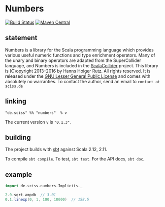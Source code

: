 # Numbers

[![Build Status](https://travis-ci.org/Sciss/Numbers.svg?branch=master)](https://travis-ci.org/Sciss/Numbers)
[![Maven Central](https://maven-badges.herokuapp.com/maven-central/de.sciss/numbers_2.11/badge.svg)](https://maven-badges.herokuapp.com/maven-central/de.sciss/numbers_2.11)

## statement

Numbers is a library for the Scala programming language which provides various useful numeric functions and type enrichment operators. Many of the unary and binary operators are adapted from the SuperCollider language, and Numbers is included in the [ScalaCollider](http://github.com/Sciss/ScalaCollider/) project. This library is (C)opyright 2013&ndash;2016 by Hanns Holger Rutz. All rights reserved. It is released under the [GNU Lesser General Public License](http://github.com/Sciss/Numbers/blob/master/LICENSE) and comes with absolutely no warranties. To contact the author, send an email to `contact at sciss.de`

## linking

    "de.sciss" %% "numbers"  % v

The current version `v` is `"0.1.3"`.

## building

The project builds with [sbt](http://www.scala-sbt.org/) against Scala 2.12, 2.11.

To compile `sbt compile`. To test, `sbt test`. For the API docs, `sbt doc`.

## example

```scala
import de.sciss.numbers.Implicits._

2.0.sqrt.ampdb  // 3.01
0.1.linexp(0, 1, 100, 10000)  // 158.5
```
    
